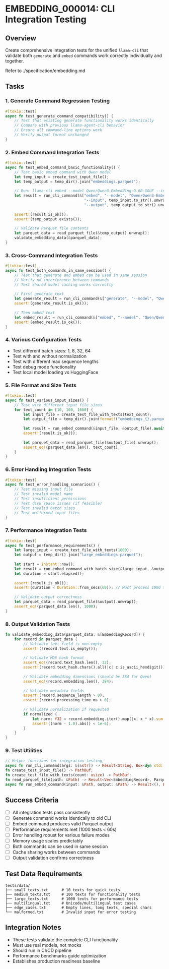 # EMBEDDING_000014: CLI Integration Testing

## Overview
Create comprehensive integration tests for the unified `llama-cli` that validate both `generate` and `embed` commands work correctly individually and together.

Refer to ./specification/embedding.md

## Tasks

### 1. Generate Command Regression Testing
```rust
#[tokio::test]
async fn test_generate_command_compatibility() {
    // Test that existing generate functionality works identically
    // Compare with previous llama-agent-cli behavior
    // Ensure all command-line options work
    // Verify output format unchanged
}
```

### 2. Embed Command Integration Tests
```rust
#[tokio::test]  
async fn test_embed_command_basic_functionality() {
    // Test basic embed command with Qwen model
    let temp_input = create_test_input_file();
    let temp_output = temp_dir().join("embeddings.parquet");
    
    // Run: llama-cli embed --model Qwen/Qwen3-Embedding-0.6B-GGUF --input input.txt --output output.parquet
    let result = run_cli_command(&["embed", "--model", "Qwen/Qwen3-Embedding-0.6B-GGUF", 
                                   "--input", temp_input.to_str().unwrap(),
                                   "--output", temp_output.to_str().unwrap()]).await;
    
    assert!(result.is_ok());
    assert!(temp_output.exists());
    
    // Validate Parquet file contents
    let parquet_data = read_parquet_file(&temp_output).unwrap();
    validate_embedding_data(&parquet_data);
}
```

### 3. Cross-Command Integration Tests
```rust
#[tokio::test]
async fn test_both_commands_in_same_session() {
    // Test that generate and embed can be used in same session
    // Verify no interference between commands
    // Test shared model caching works correctly
    
    // First generate text
    let generate_result = run_cli_command(&["generate", "--model", "Qwen/Qwen2.5-7B-Instruct-GGUF", "--prompt", "Test"]).await;
    assert!(generate_result.is_ok());
    
    // Then embed text  
    let embed_result = run_cli_command(&["embed", "--model", "Qwen/Qwen3-Embedding-0.6B-GGUF", "--input", "test.txt", "--output", "embeddings.parquet"]).await;
    assert!(embed_result.is_ok());
}
```

### 4. Various Configuration Tests
- Test different batch sizes: 1, 8, 32, 64
- Test with and without normalization
- Test with different max sequence lengths
- Test debug mode functionality
- Test local model loading vs HuggingFace

### 5. File Format and Size Tests
```rust
#[tokio::test]
async fn test_various_input_sizes() {
    // Test with different input file sizes
    for text_count in [10, 100, 1000] {
        let input_file = create_test_file_with_texts(text_count);
        let output_file = temp_dir().join(format!("embeddings_{}.parquet", text_count));
        
        let result = run_embed_command(&input_file, &output_file).await;
        assert!(result.is_ok());
        
        let parquet_data = read_parquet_file(&output_file).unwrap();
        assert_eq!(parquet_data.len(), text_count);
    }
}
```

### 6. Error Handling Integration Tests
```rust
#[tokio::test]
async fn test_error_handling_scenarios() {
    // Test missing input file
    // Test invalid model name
    // Test insufficient permissions
    // Test disk space issues (if feasible)
    // Test invalid batch sizes
    // Test malformed input files
}
```

### 7. Performance Integration Tests
```rust
#[tokio::test]
async fn test_performance_requirements() {
    let large_input = create_test_file_with_texts(1000);
    let output = temp_dir().join("large_embeddings.parquet");
    
    let start = Instant::now();
    let result = run_embed_command_with_batch_size(&large_input, &output, 32).await;
    let duration = start.elapsed();
    
    assert!(result.is_ok());
    assert!(duration < Duration::from_secs(60)); // Must process 1000 texts in under 60s
    
    // Validate output correctness
    let parquet_data = read_parquet_file(&output).unwrap();
    assert_eq!(parquet_data.len(), 1000);
}
```

### 8. Output Validation Tests
```rust
fn validate_embedding_data(parquet_data: &[EmbeddingRecord]) {
    for record in parquet_data {
        // Validate text field is non-empty
        assert!(!record.text.is_empty());
        
        // Validate MD5 hash format
        assert_eq!(record.text_hash.len(), 32);
        assert!(record.text_hash.chars().all(|c| c.is_ascii_hexdigit()));
        
        // Validate embedding dimensions (should be 384 for Qwen)
        assert_eq!(record.embedding.len(), 384);
        
        // Validate metadata fields
        assert!(record.sequence_length > 0);
        assert!(record.processing_time_ms > 0);
        
        // Validate normalization if requested
        if normalized {
            let norm: f32 = record.embedding.iter().map(|x| x * x).sum::<f32>().sqrt();
            assert!((norm - 1.0).abs() < 1e-6);
        }
    }
}
```

### 9. Test Utilities
```rust
// Helper functions for integration testing
async fn run_cli_command(args: &[&str]) -> Result<String, Box<dyn std::error::Error>>;
fn create_test_input_file() -> PathBuf;
fn create_test_file_with_texts(count: usize) -> PathBuf;
fn read_parquet_file(path: &Path) -> Result<Vec<EmbeddingRecord>, ParquetError>;
async fn run_embed_command(input: &Path, output: &Path) -> Result<(), Box<dyn std::error::Error>>;
```

## Success Criteria
- [ ] All integration tests pass consistently
- [ ] Generate command works identically to old CLI
- [ ] Embed command produces valid Parquet output
- [ ] Performance requirements met (1000 texts < 60s)
- [ ] Error handling robust for various failure modes
- [ ] Memory usage scales predictably
- [ ] Both commands can be used in same session
- [ ] Cache sharing works between commands
- [ ] Output validation confirms correctness

## Test Data Requirements
```
tests/data/
├── small_texts.txt      # 10 texts for quick tests
├── medium_texts.txt     # 100 texts for functionality tests  
├── large_texts.txt      # 1000 texts for performance tests
├── multilingual.txt     # Unicode/multilingual test cases
├── edge_cases.txt       # Empty lines, long texts, special chars
└── malformed.txt        # Invalid input for error testing
```

## Integration Notes
- These tests validate the complete CLI functionality
- Must use real models, not mocks
- Should run in CI/CD pipeline
- Performance benchmarks guide optimization
- Establishes production readiness baseline